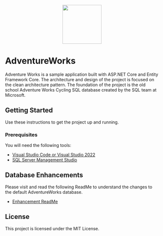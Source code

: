 <p align="center"><img width=128 height=128 src="https://github.com/theMickster/AdventureWorks/blob/master/_media/AdventureWorksCycling02.jpg"></p>

# AdventureWorks
Adventure Works is a sample application built with ASP.NET Core and Entity Framework Core. The architecture and design of the project is focused on the clean architecture pattern. The foundation of the project is the old school Adventure Works Cycling SQL database created by the SQL team at Microsoft.

## Getting Started
Use these instructions to get the project up and running.

### Prerequisites
You will need the following tools:

* [Visual Studio Code or Visual Studio 2022](https://www.visualstudio.com/downloads/)
* [SQL Server Management Studio](https://docs.microsoft.com/en-us/sql/ssms/download-sql-server-management-studio-ssms)

## Database Enhancements 

Please visit and read the following ReadMe to understand the changes to the default AdventureWorks database.


- [Enhancement ReadMe](/docs/README.md)

## License

This project is licensed under the MIT License.
